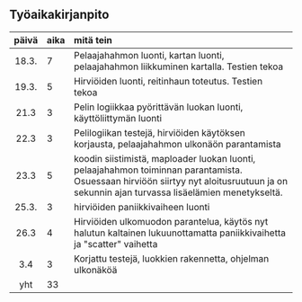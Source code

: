 ## Työaikakirjanpito
| päivä | aika | mitä tein  |
| :----:|:-----| :-----|
| 18.3. | 7   | Pelaajahahmon luonti, kartan luonti, pelaajahahmon liikkuminen kartalla. Testien tekoa|
| 19.3. |5   | Hirviöiden luonti, reitinhaun toteutus. Testien tekoa |
| 21.3 | 3    | Pelin logiikkaa pyörittävän luokan luonti, käyttöliittymän luonti|
| 22.3  | 3    | Pelilogiikan testejä, hirviöiden käytöksen korjausta, pelaajahahmon ulkonäön parantamista|
| 23.3  | 5   | koodin siistimistä, maploader luokan luonti, pelaajahahmon toiminnan parantamista. Osuessaan hirviöön siirtyy nyt aloitusruutuun ja on sekunnin ajan turvassa lisäelämien menetykseltä. |
| 25.3. | 3    | hirviöiden paniikkivaiheen luonti |
| 26.3  | 4    | Hirviöiden ulkomuodon parantelua, käytös nyt halutun kaltainen lukuunottamatta paniikkivaihetta ja "scatter" vaihetta|
| 3.4 | 3 | Korjattu testejä, luokkien rakennetta, ohjelman ulkonäköä |
| yht   | 33  | | 
